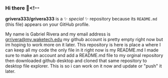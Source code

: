 ### Hi there 👋<!--

**grivera333/grivera333** is a ✨ _special_ ✨ repository because its `README.md` (this file) appears on your GitHub profile.


My name is Gabriel Rivera and my email address is grrivera@my.waketech.edu my github account is pretty empty right now but im hoping to work more on it later.
This repository is here is place a where I can keep all my code the only file in it right now is my README.md
I made sure to make an account and add a README.md file to my orginal repository then downloaded github desktop and cloned that same repository to desktop file explorer. This is so i can work on it now and update or "push" it later. 

